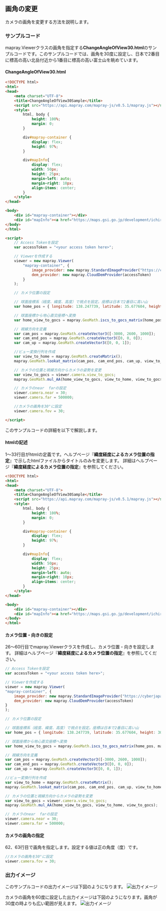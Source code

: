 ## 画角の変更

カメラの画角を変更する方法を説明します。

### サンプルコード
mapray.Viewerクラスの画角を指定する**ChangeAngleOfView30.html**のサンプルコードです。このサンプルコードでは、画角を30度に設定し、日本で2番目に標高の高い北岳付近から1番目に標高の高い富士山を眺めています。

#### ChangeAngleOfView30.html

```HTML
<!DOCTYPE html>
<html>
<head>
    <meta charset="UTF-8">
    <title>ChangeAngleOfView30Sample</title>
    <script src="https://api.mapray.com/mapray-js/v0.5.1/mapray.js"></script>
    <style>
        html, body {
            height: 100%;
            margin: 0;
        }

        div#mapray-container {
            display: flex;
            height: 97%;
        }

        div#mapInfo{
            display: flex;
            width: 50px;
            height: 25px;
            margin-left: auto;
            margin-right: 10px;
            align-items: center;
        }
    </style>
</head>

<body>
    <div id="mapray-container"></div>
    <div id="mapInfo"><a href="https://maps.gsi.go.jp/development/ichiran.html" style="font-size: 9px">国土地理院</a></div>
</body>
</html>

<script>
    // Access Tokenを設定
    var accessToken = "<your access token here>";

    // Viewerを作成する
    viewer = new mapray.Viewer(
        "mapray-container", {
            image_provider: new mapray.StandardImageProvider("https://cyberjapandata.gsi.go.jp/xyz/seamlessphoto/", ".jpg", 256, 2, 18),
            dem_provider: new mapray.CloudDemProvider(accessToken)
        }
    );

    // カメラ位置の設定

    // 球面座標系（経度、緯度、高度）で視点を設定。座標は日本で2番目に高い山
    var home_pos = { longitude: 138.247739, latitude: 35.677604, height: 3000 };

    // 球面座標から地心直交座標へ変換
    var home_view_to_gocs = mapray.GeoMath.iscs_to_gocs_matrix(home_pos, mapray.GeoMath.createMatrix());

    // 視線方向を定義
    var cam_pos = mapray.GeoMath.createVector3([-3000, 2600, 1000]);
    var cam_end_pos = mapray.GeoMath.createVector3([0, 0, 0]);
    var cam_up = mapray.GeoMath.createVector3([0, 0, 1]);

    //ビュー変換行列を作成
    var view_to_home = mapray.GeoMath.createMatrix();
    mapray.GeoMath.lookat_matrix(cam_pos, cam_end_pos, cam_up, view_to_home);

    // カメラの位置と視線方向からカメラの姿勢を変更
    var view_to_gocs = viewer.camera.view_to_gocs;
    mapray.GeoMath.mul_AA(home_view_to_gocs, view_to_home, view_to_gocs);

    // カメラのnear  farの設定
    viewer.camera.near = 30;
    viewer.camera.far = 500000;

    //カメラの画角を30°に設定
    viewer.camera.fov = 30;

</script>
```

このサンプルコードの詳細を以下で解説します。

#### htmlの記述
1～33行目がhtmlの定義です。ヘルプページ『**緯度経度によるカメラ位置の指定**』で示したhtmlファイルからタイトルのみを変更します。
詳細はヘルプページ『**緯度経度によるカメラ位置の指定**』を参照してください。

```HTML
<!DOCTYPE html>
<html>
<head>
    <meta charset="UTF-8">
    <title>ChangeAngleOfView30Sample</title>
    <script src="https://api.mapray.com/mapray-js/v0.5.1/mapray.js"></script>
    <style>
        html, body {
            height: 100%;
            margin: 0;
        }

        div#mapray-container {
            display: flex;
            height: 97%;
        }

        div#mapInfo{
            display: flex;
            width: 50px;
            height: 25px;
            margin-left: auto;
            margin-right: 10px;
            align-items: center;
        }
    </style>
</head>

<body>
    <div id="mapray-container"></div>
    <div id="mapInfo"><a href="https://maps.gsi.go.jp/development/ichiran.html" style="font-size: 9px">国土地理院</a></div>
</body>
</html>
```

#### カメラ位置・向きの設定
26～60行目でmapray.Viewerクラスを作成し、カメラ位置・向きを設定します。
詳細はヘルプページ『**緯度経度によるカメラ位置の指定**』を参照してください。

```JavaScript
// Access Tokenを設定
var accessToken = "<your access token here>";

// Viewerを作成する
viewer = new mapray.Viewer(
"mapray-container", {
    image_provider: new mapray.StandardImageProvider("https://cyberjapandata.gsi.go.jp/xyz/seamlessphoto/", ".jpg", 256, 2, 18),
    dem_provider: new mapray.CloudDemProvider(accessToken)
}
);

// カメラ位置の設定

// 球面座標系（経度、緯度、高度）で視点を設定。座標は日本で2番目に高い山
var home_pos = { longitude: 138.247739, latitude: 35.677604, height: 3000 };

// 球面座標から地心直交座標へ変換
var home_view_to_gocs = mapray.GeoMath.iscs_to_gocs_matrix(home_pos, mapray.GeoMath.createMatrix());

// 視線方向を定義
var cam_pos = mapray.GeoMath.createVector3([-3000, 2600, 1000]);
var cam_end_pos = mapray.GeoMath.createVector3([0, 0, 0]);
var cam_up = mapray.GeoMath.createVector3([0, 0, 1]);

//ビュー変換行列を作成
var view_to_home = mapray.GeoMath.createMatrix();
mapray.GeoMath.lookat_matrix(cam_pos, cam_end_pos, cam_up, view_to_home);

// カメラの位置と視線方向からカメラの姿勢を変更
var view_to_gocs = viewer.camera.view_to_gocs;
mapray.GeoMath.mul_AA(home_view_to_gocs, view_to_home, view_to_gocs);

// カメラのnear  farの設定
viewer.camera.near = 30;
viewer.camera.far = 500000;
```

#### カメラの画角の指定
62、63行目で画角を指定します。設定する値は正の角度（度）です。

```JavaScript
//カメラの画角を30°に設定
viewer.camera.fov = 30;
```

### 出力イメージ
このサンプルコードの出力イメージは下図のようになります。
![出力イメージ](image/SampleImageAngleOfView30.png)

カメラの画角を60度に設定した出力イメージは下図のようになります。画角が30度の時よりも広い範囲が見えます。
![出力イメージ](image/SampleImageAngleOfView60.png)
